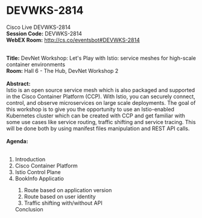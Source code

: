 # DEVWKS-2814
Cisco Live DEVWKS-2814 
<br>
**Session Code:**  DEVWKS-2814 <br>
**WebEX Room:**  http://cs.co/eventsbot#DEVWKS-2814 <br>
<br>

**Title:** DevNet Workshop: Let's Play with Istio: service meshes for high-scale container environments<br>
**Room:** Hall 6 - The Hub, DevNet Workshop 2<br>
<br>
**Abstract:**<br>
Istio is an open source service mesh which is also packaged and supported in the Cisco Container Platform (CCP). With Istio, you can securely connect, control, and observe microservices on large scale deployments. The goal of this workshop is to give you the opportunity to use an Istio-enabled Kubernetes cluster which can be created with CCP and get familiar with some use cases like service routing, traffic shifting and service tracing. This will be done both by using manifest files manipulation and REST API calls. <br><br>
 **Agenda:**<br><br>
 <ol>
<li>Introduction</li>
<li>Cisco Container Platform</li>
<li>Istio Control Plane</li>
<li>BookInfo Applicatio</li>
 <ol>
     <li>	Route based on application version</li>
    <li>	Route based on user identity   </li>
    <li>	Traffic shifting with/without API</li>
</ol>
 Conclusion
 </ol>

<br>
